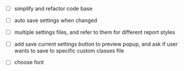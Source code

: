 - [ ] simplify and refactor code base
- [ ] auto save settings when changed
- [ ] multiple settings files, and refer to them for different report styles
- [ ] add save current settings button to preview popup, and ask if user wants to save to specific custom classes file
- [ ] choose font

